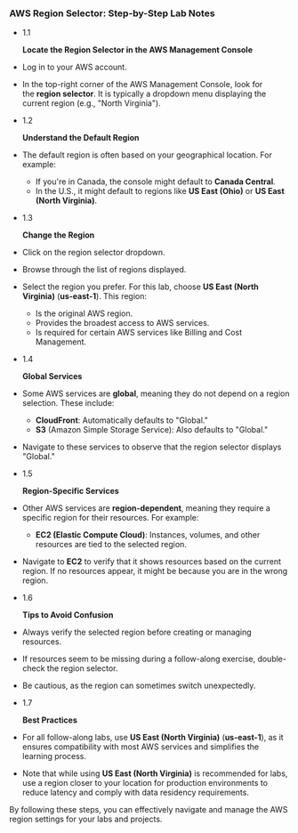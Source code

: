 ### AWS Region Selector: Step-by-Step Lab Notes

- 1.1
    
    **Locate the Region Selector in the AWS Management Console**
    
- Log in to your AWS account.
- In the top-right corner of the AWS Management Console, look for the **region selector**. It is typically a dropdown menu displaying the current region (e.g., "North Virginia").
- 1.2
    
    **Understand the Default Region**
    
- The default region is often based on your geographical location. For example:
    - If you're in Canada, the console might default to **Canada Central**.
    - In the U.S., it might default to regions like **US East (Ohio)** or **US East (North Virginia)**.
- 1.3
    
    **Change the Region**
    
- Click on the region selector dropdown.
- Browse through the list of regions displayed.
- Select the region you prefer. For this lab, choose **US East (North Virginia)** (**us-east-1**). This region:
    - Is the original AWS region.
    - Provides the broadest access to AWS services.
    - Is required for certain AWS services like Billing and Cost Management.
- 1.4
    
    **Global Services**
    
- Some AWS services are **global**, meaning they do not depend on a region selection. These include:
    - **CloudFront**: Automatically defaults to "Global."
    - **S3** (Amazon Simple Storage Service): Also defaults to "Global."
- Navigate to these services to observe that the region selector displays "Global."
- 1.5
    
    **Region-Specific Services**
    
- Other AWS services are **region-dependent**, meaning they require a specific region for their resources. For example:
    - **EC2 (Elastic Compute Cloud)**: Instances, volumes, and other resources are tied to the selected region.
- Navigate to **EC2** to verify that it shows resources based on the current region. If no resources appear, it might be because you are in the wrong region.
- 1.6
    
    **Tips to Avoid Confusion**
    
- Always verify the selected region before creating or managing resources.
- If resources seem to be missing during a follow-along exercise, double-check the region selector.
- Be cautious, as the region can sometimes switch unexpectedly.
- 1.7
    
    **Best Practices**
    
- For all follow-along labs, use **US East (North Virginia)** (**us-east-1**), as it ensures compatibility with most AWS services and simplifies the learning process.
- Note that while using **US East (North Virginia)** is recommended for labs, use a region closer to your location for production environments to reduce latency and comply with data residency requirements.

By following these steps, you can effectively navigate and manage the AWS region settings for your labs and projects.